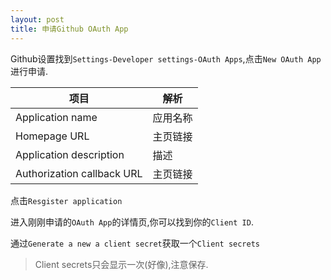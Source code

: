 ```yaml
---
layout: post
title: 申请Github OAuth App
---
```


Github设置找到`Settings-Developer settings-OAuth Apps`,点击`New OAuth App`进行申请.

| 项目 | 解析 |
|----|----|
| Application name | 应用名称 |
| Homepage URL | 主页链接|
| Application description | 描述 |
| Authorization callback URL | 主页链接 |


点击`Resgister application`

进入刚刚申请的`OAuth App`的详情页,你可以找到你的`Client ID`.

通过`Generate a new a client secret`获取一个`Client secrets`

>Client secrets只会显示一次(好像),注意保存.